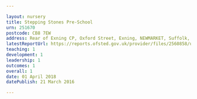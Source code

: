 ```yaml
---

layout: nursery
title: Stepping Stones Pre-School
urn: 251670
postcode: CB8 7EW
address: Rear of Exning CP, Oxford Street, Exning, NEWMARKET, Suffolk, CB8 7EW
latestReportUrl: https://reports.ofsted.gov.uk/provider/files/2560858/urn/251670.pdf
teaching: 1
development: 1
leadership: 1
outcomes: 1
overall: 1
date: 01 April 2018 
datePublish: 21 March 2016

---
```

